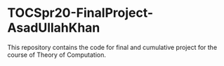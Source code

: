 # TOCSpr20-FinalProject-AsadUllahKhan
This repository contains the code for final and cumulative project for the course of Theory of Computation.
